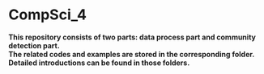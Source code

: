 # CompSci_4
**This repository consists of two parts: data process part and community detection part.**   
**The related codes and examples are stored in the corresponding folder.**  
**Detailed introductions can be found in those folders.**  
